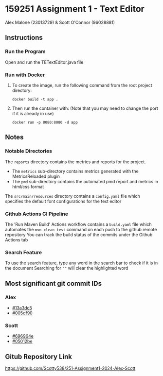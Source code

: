# 159251 Assignment 1 - Text Editor

Alex Malone (23013729) & Scott O'Connor (96028881)

## Instructions
### Run the Program
Open and run the TETextEditor.java file

### Run with Docker
1. To create the image, run the following command from the root project directory:
   
   ```
   docker build -t app .
   ```
3. Then run the container with: (Note that you may need to change the port if it is already in use)
   ```
   docker run -p 8080:8080 -d app
   ```

## Notes
### Notable Directories
The `reports` directory contains the metrics and reports for the project.
- The `metrics` sub-directory contains metrics generated with the MetricsReloaded plugin
- The `pmd` sub-directory contains the automated pmd report and metrics in html/css format

The `src/main/resources` directory contains a `config.yaml` file which specifies the default font configurations for the text editor

### Github Actions CI Pipeline
The 'Run Maven Build' Actions workflow contains a `build.yaml` file which automates the `mvn clean test` command on each push to the github remote repository
You can track the build status of the commits under the Github Actions tab

### Search Feature
To use the search feature, type any word in the search bar to check if it is in the document
Searching for `""` will clear the highlighted word

## Most significant git commit IDs
### Alex
- [#13a3dc5](https://github.com/Scotty538/251-Assignment1-2024-Alex-Scott/commit/13a3dc5f295446d84e9a70dfd5b5fa9ada44a3e3)
- [#005df90](https://github.com/Scotty538/251-Assignment1-2024-Alex-Scott/commit/005df901021e09ee76c6a72c4fa2f6d8b55373e2)

### Scott
- [#696964e](https://github.com/Scotty538/251-Assignment1-2024-Alex-Scott/commit/696964ea2550572bd05c6492003c06419ca0eeef)
- [#05012be](https://github.com/Scotty538/251-Assignment1-2024-Alex-Scott/commit/05012bed307c580a2690e95f3e08c603700f6291)


## Gitub Repository Link
https://github.com/Scotty538/251-Assignment1-2024-Alex-Scott

